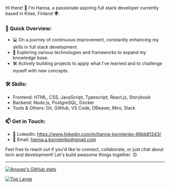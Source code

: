 Hi there! 👋 I'm Hanna, a passionate aspiring full stack developer currently based in Kitee, Finland 🌍. 

### 🚀 Quick Overview:

- 💻 On a journey of continuous improvement, constantly enhancing my skills in full stack development.
- 🌱 Exploring various technologies and frameworks to expand my knowledge base.
- 🛠️ Actively building projects to apply what I've learned and to challenge myself with new concepts.

### 🛠️ Skills:

- Frontend: HTML, CSS, JavaScript, Typescript, React.js, Storybook
- Backend: Node.js, PostgreSQL, Docker
- Tools & Others: Git, GitHub, VS Code, DBeaver, Miro, Slack

### 📫 Get in Touch:

- 💼 LinkedIn: https://www.linkedin.com/in/hanna-korniienko-66bb81243/
- 📧 Email: hanna.a.korniienko@gmail.com

Feel free to reach out if you'd like to connect, collaborate, or just chat about tech and development! Let's build awesome things together. 😊


___


[![Anurag's GitHub stats](https://github-readme-stats.vercel.app/api?username=hannakorniienko&show_icons=true)](https://github.com/anuraghazra/github-readme-stats)


[![Top Langs](https://github-readme-stats.vercel.app/api/top-langs/?username=hannakorniienko&layout=compact)](https://github.com/anuraghazra/github-readme-stats)




